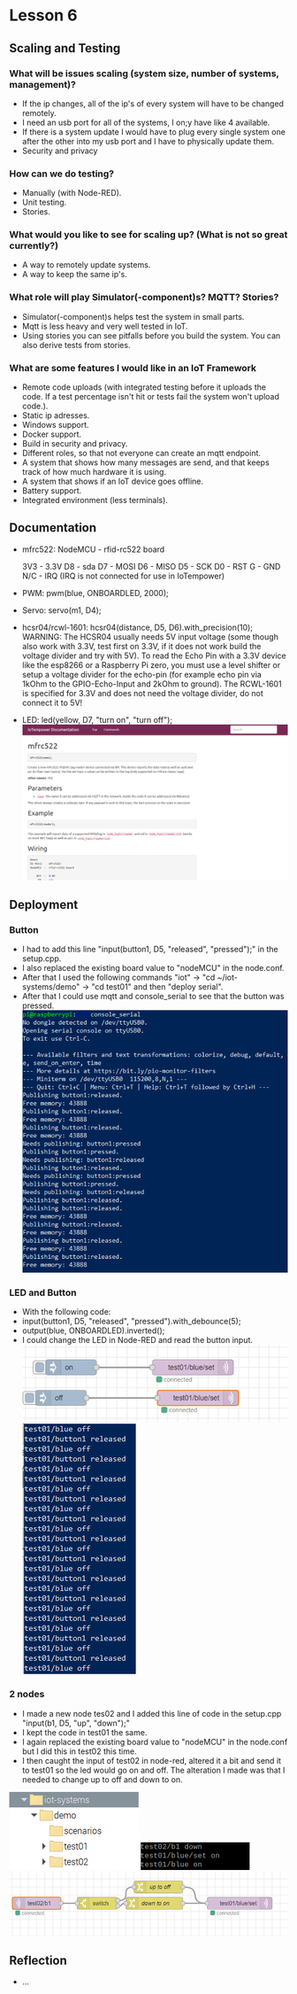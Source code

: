 # Lesson 6

## Scaling and Testing

### What will be issues scaling (system size, number of systems, management)?

* If the ip changes, all of the ip's of every system will have to be changed remotely.
* I need an usb port for all of the systems, I on;y have like 4 available.
* If there is a system update I would have to plug every single system one after the other into my usb port and I have to physically update them.
* Security and privacy

### How can we do testing?

* Manually (with Node-RED).
* Unit testing.
* Stories.

### What would you like to see for scaling up? (What is not so great currently?)

* A way to remotely update systems.
* A way to keep the same ip's.

### What role will play Simulator(-component)s? MQTT? Stories?

* Simulator(-component)s helps test the system in small parts.
* Mqtt is less heavy and very well tested in IoT.
* Using stories you can see pitfalls before you build the system. You can also derive tests from stories.

### What are some features I would like in an IoT Framework

* Remote code uploads (with integrated testing before it uploads the code. If a test percentage isn't hit or tests fail the system won't upload code.).
* Static ip adresses.
* Windows support.
* Docker support.
* Build in security and privacy. 
* Different roles, so that not everyone can create an mqtt endpoint.
* A system that shows how many messages are send, and that keeps track of how much hardware it is using.
* A system that shows if an IoT device goes offline.
* Battery support.
* Integrated environment (less terminals).

## Documentation

* mfrc522: NodeMCU  -  rfid-rc522 board

    3V3  -  3.3V
     D8  -  sda
     D7  -  MOSI
     D6  -  MISO
     D5  -  SCK
     D0  -  RST
      G  -  GND
    N/C  -  IRQ (IRQ is not connected for use in IoTempower)
* PWM: pwm(blue, ONBOARDLED, 2000);
* Servo: servo(m1, D4);
* hcsr04/rcwl-1601: hcsr04(distance, D5, D6).with_precision(10);
WARNING: The HCSR04 usually needs 5V input voltage (some though also work with 3.3V, test first on 3.3V, if it does not work build the voltage divider and try with 5V). To read the Echo Pin with a 3.3V device like the esp8266 or a Raspberry Pi zero, you must use a level shifter or setup a voltage divider for the echo-pin (for example echo pin via 1kOhm to the GPIO-Echo-Input and 2kOhm to ground).
The RCWL-1601 is specified for 3.3V and does not need the voltage divider, do not connect it to 5V!
* LED: led(yellow, D7, "turn on", "turn off");
![iotempower-doc](https://github.com/Tom284/portfolio-minor-iot/blob/main/Lesson%206/iotempower-doc.PNG)

## Deployment

### Button

* I had to add this line "input(button1, D5, "released", "pressed");" in the setup.cpp.
* I also replaced the existing board value to "nodeMCU" in the node.conf.
* After that I used the following commands "iot" -> "cd ~/iot-systems/demo" -> "cd test01" and then "deploy serial".
* After that I could use mqtt and console_serial to see that the button was pressed. 
![iotempower-console_serial](https://github.com/Tom284/portfolio-minor-iot/blob/main/Lesson%206/iotempower-console_serial.PNG)

### LED and Button

* With the following code:
* input(button1, D5, "released", "pressed").with_debounce(5);
* output(blue, ONBOARDLED).inverted();
* I could change the LED in Node-RED and read the button input.
![iotempower-led](https://github.com/Tom284/portfolio-minor-iot/blob/main/Lesson%206/iotempower-led.PNG)
![iotempower-button](https://github.com/Tom284/portfolio-minor-iot/blob/main/Lesson%206/iotempower-button.PNG)

### 2 nodes

* I made a new node tes02 and I added this line of code in the setup.cpp "input(b1, D5, "up", "down");"
* I kept the code in test01 the same.
* I again replaced the existing board value to "nodeMCU" in the node.conf but I did this in test02 this time.
* I then caught the input of test02 in node-red, altered it a bit and send it to test01 so the led would go on and off. The alteration I made was that I needed to change up to off and down to on.

![2-nodes](https://github.com/Tom284/portfolio-minor-iot/blob/main/Lesson%206/2-nodes.PNG)
![test02-turns-led-on](https://github.com/Tom284/portfolio-minor-iot/blob/main/Lesson%206/test02-turns-led-on.PNG)
![node-red-connecting-2-nodes](https://github.com/Tom284/portfolio-minor-iot/blob/main/Lesson%206/node-red-connecting-2-nodes.PNG)


## Reflection

* ...

